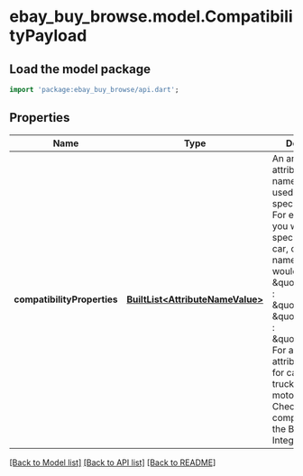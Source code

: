 # ebay_buy_browse.model.CompatibilityPayload

## Load the model package
```dart
import 'package:ebay_buy_browse/api.dart';
```

## Properties
Name | Type | Description | Notes
------------ | ------------- | ------------- | -------------
**compatibilityProperties** | [**BuiltList&lt;AttributeNameValue&gt;**](AttributeNameValue.md) | An array of attribute name/value pairs used to define a specific product. For example: If you wanted to specify a specific car, one of the name/value pairs would be &amp;quot;name&amp;quot; : &amp;quot;Year&amp;quot;, &amp;quot;value&amp;quot; : &amp;quot;2019&amp;quot; For a list of the attributes required for cars and trucks and motorcycles see Check compatibility in the Buy Integration Guide. | [optional] [default to const []]

[[Back to Model list]](../README.md#documentation-for-models) [[Back to API list]](../README.md#documentation-for-api-endpoints) [[Back to README]](../README.md)


